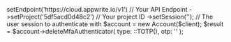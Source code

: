 <?php

use Appwrite\Client;
use Appwrite\Services\Account;
use Appwrite\Enums\;

$client = (new Client())
    ->setEndpoint('https://cloud.appwrite.io/v1') // Your API Endpoint
    ->setProject('5df5acd0d48c2') // Your project ID
    ->setSession(''); // The user session to authenticate with

$account = new Account($client);

$result = $account->deleteMfaAuthenticator(
    type: ::TOTP(),
    otp: '<OTP>'
);